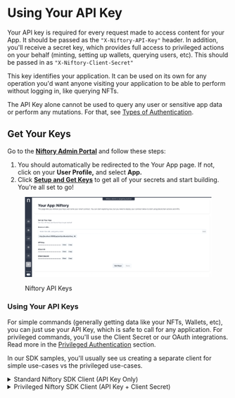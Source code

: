 # Using Your API Key

Your API key is required for every request made to access content for your App. It should be passed as the `"X-Niftory-API-Key"` header. In addition, you'll receive a secret key, which provides full access to privileged actions on your behalf (minting, setting up wallets, querying users, etc). This should be passed in as `"X-Niftory-Client-Secret"`

This key identifies your application. It can be used on its own for any operation you'd want anyone visiting your application to be able to perform without logging in, like querying NFTs.

The API Key alone cannot be used to query any user or sensitive app data or perform any mutations. For that, see [Types of Authentication](./).

## Get Your Keys

Go to the [**Niftory Admin Portal**](https://admin.niftory.com/) and follow these steps:&#x20;

1. You should automatically be redirected to the Your App page. If not, click on your **User Profile,** and select **App.**&#x20;
2. Click [**Setup and Get Keys**](using-your-api-key.md) to get all of your secrets and start building. You're all set to go!&#x20;

<figure><img src="../../.gitbook/assets/image (6).png" alt=""><figcaption><p>Niftory API Keys</p></figcaption></figure>

### Using Your API Keys

For simple commands (generally getting data like your NFTs, Wallets, etc), you can just use your API Key, which is safe to call for any application. For privileged commands, you'll use the Client Secret or our OAuth integrations. Read more in the [Privileged Authentication](privileged-authentication.md) section.

In our SDK samples, you'll usually see us creating a separate client for simple use-cases vs the privileged use-cases.&#x20;

<details>

<summary>Standard Niftory SDK Client (API Key Only)</summary>

```typescript
import { EnvironmentName, NiftoryClient, NiftoryProvider } from "@niftory/sdk"
import { useMemo } from "react"
import { useWalletContext } from "../hooks/useWalletContext"

export const NiftoryClientProvider = ({ children }) => {
  const client = useMemo(() => {
    return new NiftoryClient({
      environmentName: process.env.NEXT_PUBLIC_BLOCKCHAIN_ENV as EnvironmentName,
      appId: process.env.NEXT_PUBLIC_CLIENT_ID,
      apiKey: process.env.NEXT_PUBLIC_API_KEY,
    })
  }, [])

  return <NiftoryProvider client={client}>{children}</NiftoryProvider>
}
```

</details>

<details>

<summary>Privileged Niftory SDK Client (API Key + Client Secret)</summary>

```typescript
import { EnvironmentName, NiftoryClient } from "@niftory/sdk"
let client: NiftoryClient

/**
 * Gets a NIFTORY client for use in the backend.
 * @returns A NiftorySdk client.
 */
export function getBackendNiftoryClient() {
  client =
    client ||
    new NiftoryClient({
      environmentName: process.env.NEXT_PUBLIC_BLOCKCHAIN_ENV as EnvironmentName,
      appId: process.env.NEXT_PUBLIC_CLIENT_ID,
      apiKey: process.env.NEXT_PUBLIC_API_KEY,
      clientSecret: process.env.CLIENT_SECRET,
    })

  return client
}
```

</details>

